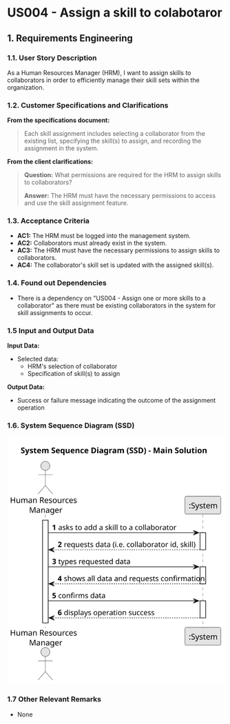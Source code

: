 # US004 - Assign a skill to colabotaror


## 1. Requirements Engineering

### 1.1. User Story Description

As a Human Resources Manager (HRM), I want to assign skills to collaborators in order to efficiently manage their skill sets within the organization.

### 1.2. Customer Specifications and Clarifications 

**From the specifications document:**

>	Each skill assignment includes selecting a collaborator from the existing list, specifying the skill(s) to assign, and recording the assignment in the system.

**From the client clarifications:**

> **Question:** What permissions are required for the HRM to assign skills to collaborators?
>
> **Answer:** The HRM must have the necessary permissions to access and use the skill assignment feature.

### 1.3. Acceptance Criteria

* **AC1:** The HRM must be logged into the management system.
* **AC2:** Collaborators must already exist in the system.
* **AC3:** The HRM must have the necessary permissions to assign skills to collaborators.
* **AC4:** The collaborator's skill set is updated with the assigned skill(s).

### 1.4. Found out Dependencies

* There is a dependency on "US004 - Assign one or more skills to a collaborator" as there must be existing collaborators in the system for skill assignments to occur.

### 1.5 Input and Output Data

**Input Data:**

* Selected data:
    * HRM's selection of collaborator
    * Specification of skill(s) to assign

**Output Data:**

* Success or failure message indicating the outcome of the assignment operation


### 1.6. System Sequence Diagram (SSD)


![System Sequence Diagram - Alternative One](svg/us004-system-sequence-diagram-alternative-one.svg)

### 1.7 Other Relevant Remarks
* None